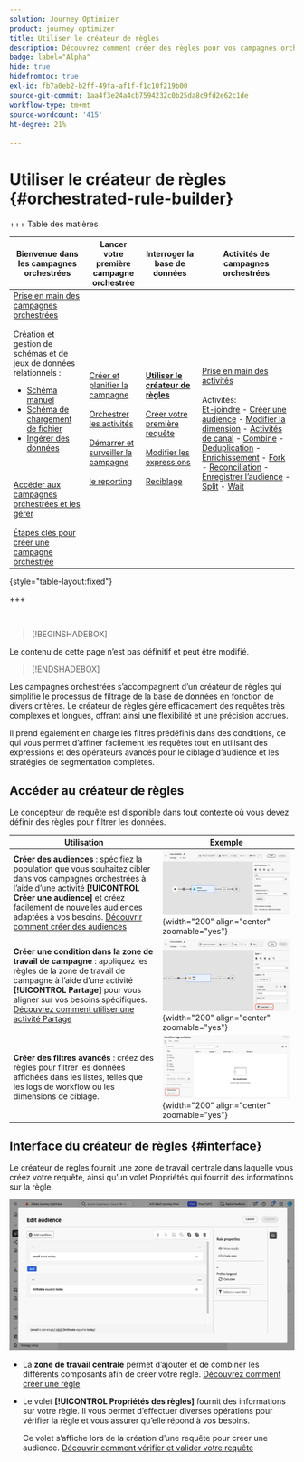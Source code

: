 ```yaml
---
solution: Journey Optimizer
product: journey optimizer
title: Utiliser le créateur de règles
description: Découvrez comment créer des règles pour vos campagnes orchestrées
badge: label="Alpha"
hide: true
hidefromtoc: true
exl-id: fb7a0eb2-b2ff-49fa-af1f-f1c10f219b00
source-git-commit: 1aa4f3e24a4cb7594232c0b25da8c9fd2e62c1de
workflow-type: tm+mt
source-wordcount: '415'
ht-degree: 21%

---
```



# Utiliser le créateur de règles {#orchestrated-rule-builder}

+++ Table des matières

| Bienvenue dans les campagnes orchestrées | Lancer votre première campagne orchestrée | Interroger la base de données | Activités de campagnes orchestrées |
|---|---|---|---|
| [Prise en main des campagnes orchestrées](gs-orchestrated-campaigns.md)<br/><br/>Création et gestion de schémas et de jeux de données relationnels :</br> <ul><li>[Schéma manuel](manual-schema.md)</li><li>[Schéma de chargement de fichier](file-upload-schema.md)</li><li>[ Ingérer des données ](ingest-data.md)</li></ul><br/><br/>[Accéder aux campagnes orchestrées et les gérer](access-manage-orchestrated-campaigns.md)<br/><br/>[Étapes clés pour créer une campagne orchestrée](gs-campaign-creation.md) | [Créer et planifier la campagne](create-orchestrated-campaign.md)<br/><br/>[Orchestrer les activités](orchestrate-activities.md)<br/><br/>[Démarrer et surveiller la campagne](start-monitor-campaigns.md)<br/><br/>[le reporting](reporting-campaigns.md) | <b>[Utiliser le créateur de règles](orchestrated-rule-builder.md)</b><br/><br/>[Créer votre première requête](build-query.md)<br/><br/>[Modifier les expressions](edit-expressions.md)<br/><br/>[Reciblage](retarget.md) | [Prise en main des activités](activities/about-activities.md)<br/><br/>Activités:<br/>[Et-joindre](activities/and-join.md) - [Créer une audience](activities/build-audience.md) - [Modifier la dimension](activities/change-dimension.md) - [Activités de canal](activities/channels.md) - [Combine](activities/combine.md) - [Deduplication](activities/deduplication.md) - [Enrichissement](activities/enrichment.md) - [Fork](activities/fork.md) - [Reconciliation](activities/reconciliation.md) - [Enregistrer l’audience](activities/save-audience.md) - [Split](activities/split.md) - [Wait](activities/wait.md) |

{style="table-layout:fixed"}

+++

<br/>

>[!BEGINSHADEBOX]

Le contenu de cette page n’est pas définitif et peut être modifié.

>[!ENDSHADEBOX]

Les campagnes orchestrées s’accompagnent d’un créateur de règles qui simplifie le processus de filtrage de la base de données en fonction de divers critères. Le créateur de règles gère efficacement des requêtes très complexes et longues, offrant ainsi une flexibilité et une précision accrues.

Il prend également en charge les filtres prédéfinis dans des conditions, ce qui vous permet d’affiner facilement les requêtes tout en utilisant des expressions et des opérateurs avancés pour le ciblage d’audience et les stratégies de segmentation complètes.

## Accéder au créateur de règles

Le concepteur de requête est disponible dans tout contexte où vous devez définir des règles pour filtrer les données.

| Utilisation | Exemple |
|  ---  |  ---  |
| **Créer des audiences** : spécifiez la population que vous souhaitez cibler dans vos campagnes orchestrées à l’aide d’une activité **[!UICONTROL Créer une audience]** et créez facilement de nouvelles audiences adaptées à vos besoins. [Découvrir comment créer des audiences](../orchestrated/activities/build-audience.md) | ![Image montrant comment accéder à l’interface de création d’audience](assets/query-access-audience.png){width="200" align="center" zoomable="yes"} |
| **Créer une condition dans la zone de travail de campagne** : appliquez les règles de la zone de travail de campagne à l’aide d’une activité **[!UICONTROL Partage]** pour vous aligner sur vos besoins spécifiques. [Découvrez comment utiliser une activité Partage](../orchestrated/activities/split.md) | ![Image montrant comment accéder aux options de personnalisation d’un workflow](assets/query-access-split.png){width="200" align="center" zoomable="yes"} |
| **Créer des filtres avancés** : créez des règles pour filtrer les données affichées dans les listes, telles que les logs de workflow ou les dimensions de ciblage. | ![Image montrant comment personnaliser les filtres de liste](assets/query-access-advanced-filters.png){width="200" align="center" zoomable="yes"} |

## Interface du créateur de règles {#interface}

Le créateur de règles fournit une zone de travail centrale dans laquelle vous créez votre requête, ainsi qu’un volet Propriétés qui fournit des informations sur la règle.

![Image illustrant l’interface du créateur de règles](assets/rule-builder-interface.png)

* La **zone de travail centrale** permet d’ajouter et de combiner les différents composants afin de créer votre règle. [Découvrez comment créer une règle](../orchestrated/build-query.md)

* Le volet **[!UICONTROL Propriétés des règles]** fournit des informations sur votre règle. Il vous permet d’effectuer diverses opérations pour vérifier la règle et vous assurer qu’elle répond à vos besoins.

  Ce volet s’affiche lors de la création d’une requête pour créer une audience. [Découvrir comment vérifier et valider votre requête](build-query.md#check-and-validate-your-query)
